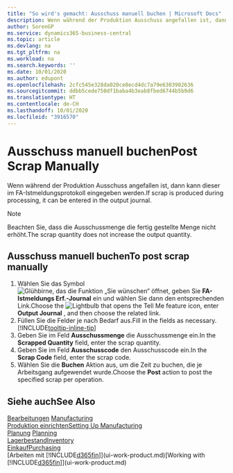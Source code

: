 ```yaml
---
title: "So wird's gemacht: Ausschuss manuell buchen | Microsoft Docs"
description: Wenn während der Produktion Ausschuss angefallen ist, dann kann dieser im FA-Istmeldungsprotokoll eingegeben werden. Beachten Sie, dass die Ausschussmenge die fertig gestellte Menge nicht erhöht.
author: SorenGP
ms.service: dynamics365-business-central
ms.topic: article
ms.devlang: na
ms.tgt_pltfrm: na
ms.workload: na
ms.search.keywords: ''
ms.date: 10/01/2020
ms.author: edupont
ms.openlocfilehash: 2cfc545e328da020ce8ecd4dc7a79e6303902636
ms.sourcegitcommit: ddbb5cede750df1baba4b3eab8fbed6744b5b9d6
ms.translationtype: HT
ms.contentlocale: de-CH
ms.lasthandoff: 10/01/2020
ms.locfileid: "3916570"
---
```

# <a name="post-scrap-manually"></a><span data-ttu-id="c78b1-104">Ausschuss manuell buchen</span><span class="sxs-lookup"><span data-stu-id="c78b1-104">Post Scrap Manually</span></span>
<span data-ttu-id="c78b1-105">Wenn während der Produktion Ausschuss angefallen ist, dann kann dieser im FA-Istmeldungsprotokoll eingegeben werden.</span><span class="sxs-lookup"><span data-stu-id="c78b1-105">If scrap is produced during processing, it can be entered in the output journal.</span></span> 

> [!NOTE]
> <span data-ttu-id="c78b1-106">Beachten Sie, dass die Ausschussmenge die fertig gestellte Menge nicht erhöht.</span><span class="sxs-lookup"><span data-stu-id="c78b1-106">The scrap quantity does not increase the output quantity.</span></span>  

## <a name="to-post-scrap-manually"></a><span data-ttu-id="c78b1-107">Ausschuss manuell buchen</span><span class="sxs-lookup"><span data-stu-id="c78b1-107">To post scrap manually</span></span>  
1. <span data-ttu-id="c78b1-108">Wählen Sie das Symbol ![Glühbirne, das die Funktion „Sie wünschen“ öffnet](media/ui-search/search_small.png "Tell Me-Funktion"), geben Sie **FA-Istmeldungs Erf.-Journal** ein und wählen Sie dann den entsprechenden Link.</span><span class="sxs-lookup"><span data-stu-id="c78b1-108">Choose the ![Lightbulb that opens the Tell Me feature](media/ui-search/search_small.png "Tell me what you want to do") icon, enter **Output Journal** , and then choose the related link.</span></span>  
2. <span data-ttu-id="c78b1-109">Füllen Sie die Felder je nach Bedarf aus.</span><span class="sxs-lookup"><span data-stu-id="c78b1-109">Fill in the fields as necessary.</span></span> [!INCLUDE[tooltip-inline-tip](includes/tooltip-inline-tip_md.md)]  
3. <span data-ttu-id="c78b1-110">Geben Sie im Feld **Ausschussmenge** die Ausschussmenge ein.</span><span class="sxs-lookup"><span data-stu-id="c78b1-110">In the **Scrapped Quantity** field, enter the scrap quantity.</span></span>  
4. <span data-ttu-id="c78b1-111">Geben Sie im Feld **Ausschusscode** den Ausschusscode ein.</span><span class="sxs-lookup"><span data-stu-id="c78b1-111">In the **Scrap Code** field, enter the scrap code.</span></span>  
5. <span data-ttu-id="c78b1-112">Wählen Sie die **Buchen** Aktion aus, um die Zeit zu buchen, die je Arbeitsgang aufgewendet wurde.</span><span class="sxs-lookup"><span data-stu-id="c78b1-112">Choose the **Post** action to post the specified scrap per operation.</span></span>  

## <a name="see-also"></a><span data-ttu-id="c78b1-113">Siehe auch</span><span class="sxs-lookup"><span data-stu-id="c78b1-113">See Also</span></span>  
<span data-ttu-id="c78b1-114">[Bearbeitungen](production-manage-manufacturing.md)  </span><span class="sxs-lookup"><span data-stu-id="c78b1-114">[Manufacturing](production-manage-manufacturing.md)  </span></span>  
[<span data-ttu-id="c78b1-115">Produktion einrichten</span><span class="sxs-lookup"><span data-stu-id="c78b1-115">Setting Up Manufacturing</span></span>](production-configure-production-processes.md)  
<span data-ttu-id="c78b1-116">[Planung](production-planning.md)    </span><span class="sxs-lookup"><span data-stu-id="c78b1-116">[Planning](production-planning.md)    </span></span>  
[<span data-ttu-id="c78b1-117">Lagerbestand</span><span class="sxs-lookup"><span data-stu-id="c78b1-117">Inventory</span></span>](inventory-manage-inventory.md)  
[<span data-ttu-id="c78b1-118">Einkauf</span><span class="sxs-lookup"><span data-stu-id="c78b1-118">Purchasing</span></span>](purchasing-manage-purchasing.md)  
<span data-ttu-id="c78b1-119">[Arbeiten mit [!INCLUDE[d365fin](includes/d365fin_md.md)]](ui-work-product.md)</span><span class="sxs-lookup"><span data-stu-id="c78b1-119">[Working with [!INCLUDE[d365fin](includes/d365fin_md.md)]](ui-work-product.md)</span></span>
